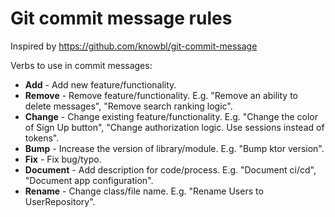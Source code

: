 # Git commit message rules

Inspired by https://github.com/knowbl/git-commit-message

Verbs to use in commit messages:

- **Add** - Add new feature/functionality.
- **Remove** - Remove feature/functionality. E.g. "Remove an ability to delete messages", "Remove search ranking logic".
- **Change** - Change existing feature/functionality. E.g. "Change the color of Sign Up button", "Change authorization logic. Use sessions instead of tokens".
- **Bump** - Increase the version of library/module. E.g. "Bump ktor version".
- **Fix** - Fix bug/typo.
- **Document** - Add description for code/process. E.g. "Document ci/cd", "Document app configuration".
- **Rename** - Change class/file name. E.g. "Rename Users to UserRepository".
